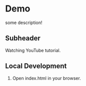 # Demo

some description!

## Subheader

Watching YouTube tutorial.

## Local Development

1. Open index.html in your browser.
